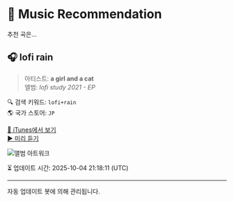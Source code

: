 
# 🎵 Music Recommendation

추천 곡은...

## 🎧 lofi rain  
> 아티스트: **a girl and a cat**  
> 앨범: _lofi study 2021 - EP_  

🔍 검색 키워드: `lofi+rain`  
🌎 국가 스토어: `JP`

[🔗 iTunes에서 보기](https://music.apple.com/jp/album/lofi-rain/1546062891?i=1546062893&uo=4)  
[▶️ 미리 듣기](https://audio-ssl.itunes.apple.com/itunes-assets/AudioPreview124/v4/2f/9d/83/2f9d8351-2aa1-c686-92b5-60bbcd773d47/mzaf_5924531274331352463.plus.aac.p.m4a)

![앨범 아트워크](https://is1-ssl.mzstatic.com/image/thumb/Music124/v4/c7/76/01/c776016a-4c8c-2d8a-f655-07eef902c266/3701421589897.png/100x100bb.jpg)

⏳ 업데이트 시간: 2025-10-04 21:18:11 (UTC)

---
자동 업데이트 봇에 의해 관리됩니다.
